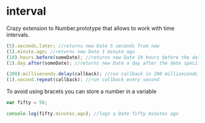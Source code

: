 interval
========

Crazy extension to Number.prototype that allows to work with time intervals.

```javascript
(5).seconds.later; //returns new Date 5 seconds from now
(1).minute.ago; //returns new Date 1 minute ago
(10).hours.before(someDate); //returns new Date 10 hours before the date specified
(1).day.after(someDate); //returns new Date a day after the date specified

(200).milliseconds.delay(callback); //run callback in 200 milliseconds
(1).second.repeat(callback); //run callback every second
```

To avoid using bracets you can store a number in a variable

```javascript
var fifty = 50;

console.log(fifty.minutes.ago); //logs a Date fifty minutes ago
```
